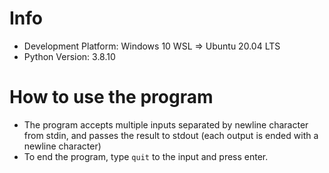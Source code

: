# Info
- Development Platform: Windows 10 WSL => Ubuntu 20.04 LTS
- Python Version: 3.8.10

# How to use the program
- The program accepts multiple inputs separated by newline character from stdin, and passes the result to stdout (each output is ended with a newline character)
- To end the program, type `quit` to the input and press enter.